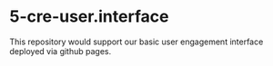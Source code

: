 # 5-cre-user.interface
This repository would support our basic user engagement interface deployed via github pages.
